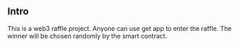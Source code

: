## Intro

This is a web3 raffle project. Anyone can use get app to enter the raffle. The winner will be chosen randomly by the smart contract.
